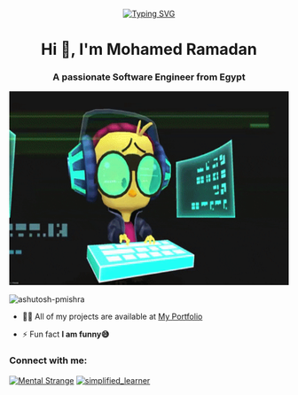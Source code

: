 <p align = "center" > <a href="https://git.io/typing-svg"><img src="https://readme-typing-svg.demolab.com?font=Fira+Code&size=30&pause=1000&color=9333F7&center=true&width=600&height=60&lines=Full-Stack+Developer+Using;+(+MERN)" alt="Typing SVG" /></a><p/>
<h1 align="center">Hi 👋, I'm Mohamed Ramadan</h1>
<h3 align="center">A passionate Software Engineer from Egypt</h3>

<img width="100%" height ="350" alt="coding" width="400" src="https://github.com/MentalStrange/MentalStrange/blob/main/giphy.gif">

<p align="left"> <img src="https://komarev.com/ghpvc/?username=ashutosh-pmishra&label=Profile%20views&color=0e75b6&style=flat" alt="ashutosh-pmishra" /> </p>

- 👨‍💻 All of my projects are available at <a href="https://portfolio-eqs.pages.dev/"> My Portfolio<a/>

- ⚡ Fun fact **I am funny😅**

<h3 align="left">Connect with me:</h3>
<p align="left">
<a href="https://www.linkedin.com/in/mohamed-ramadan2393/" target="blank"><img align="center" src="https://raw.githubusercontent.com/rahuldkjain/github-profile-readme-generator/master/src/images/icons/Social/linked-in-alt.svg" alt="Mental Strange" height="30" width="40" /></a>
<a href="https://www.instagram.com/mohamedramadan2393/" target="blank"><img align="center" src="https://raw.githubusercontent.com/rahuldkjain/github-profile-readme-generator/master/src/images/icons/Social/instagram.svg" alt="simplified_learner" height="30" width="40" /></a>
</p>
